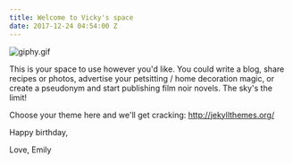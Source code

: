 ```yaml
---
title: Welcome to Vicky's space
date: 2017-12-24 04:54:00 Z
---
```


![giphy.gif](/uploads/giphy.gif)

This is your space to use however you'd like. You could write a blog, share recipes or photos, advertise your petsitting / home decoration magic, or create a pseudonym and start publishing film noir novels. The sky's the limit!

Choose your theme here and we'll get cracking: http://jekyllthemes.org/

Happy birthday, 

Love, Emily